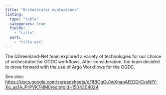 ```yaml
---
title: "Orchestrator evaluations"
listing:
  type: "table"
  categories: true
  fields:
    - "title"
  sort:
    - "title asc"
---
```


The QGreenland-Net team explored a variety of technologies for our choice of
orchestrator for OGDC workflows. After consideration, the team decided to move
forward with the use of Argo Workflows for the OGDC.

See also:
<https://docs.google.com/spreadsheets/d/1f8CgOu1wXnaoAfEODrCkxNfY-Xq_as1AJPrPVK74lM0/edit#gid=1504304024>
